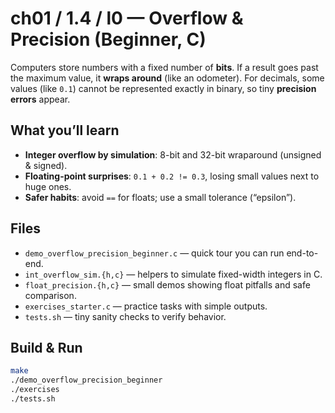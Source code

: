 # ch01 / 1.4 / l0 — Overflow & Precision (Beginner, C)

Computers store numbers with a fixed number of **bits**. If a result goes past
the maximum value, it **wraps around** (like an odometer). For decimals, some
values (like `0.1`) cannot be represented exactly in binary, so tiny **precision
errors** appear.

## What you’ll learn
- **Integer overflow by simulation**: 8-bit and 32-bit wraparound (unsigned & signed).
- **Floating-point surprises**: `0.1 + 0.2 != 0.3`, losing small values next to huge ones.
- **Safer habits**: avoid `==` for floats; use a small tolerance (“epsilon”).

## Files
- `demo_overflow_precision_beginner.c` — quick tour you can run end-to-end.
- `int_overflow_sim.{h,c}` — helpers to simulate fixed-width integers in C.
- `float_precision.{h,c}` — small demos showing float pitfalls and safe comparison.
- `exercises_starter.c` — practice tasks with simple outputs.
- `tests.sh` — tiny sanity checks to verify behavior.

## Build & Run
```bash
make
./demo_overflow_precision_beginner
./exercises
./tests.sh
